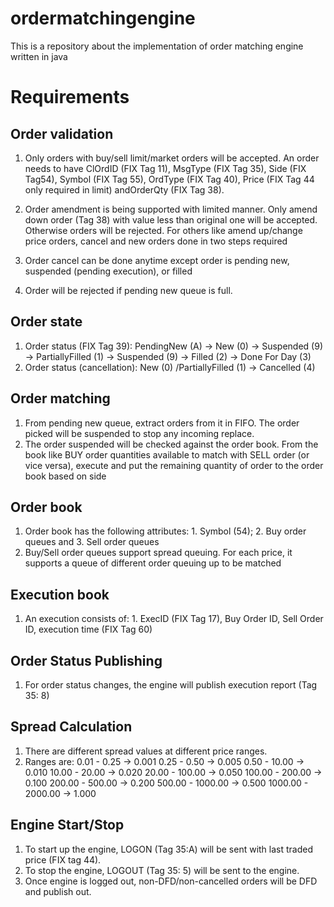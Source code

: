 # ordermatchingengine
This is a repository about the implementation of order matching engine written in java

Requirements
=============
Order validation
-----------------
1. Only orders with buy/sell limit/market orders will be accepted. An order needs to have ClOrdID (FIX Tag 11), MsgType (FIX Tag 35), Side (FIX Tag54), Symbol (FIX Tag 55), OrdType (FIX Tag 40), Price (FIX Tag 44 only required in limit) andOrderQty (FIX Tag 38).

2. Order amendment is being supported with limited manner. Only amend down order (Tag 38) with value less than original one will be accepted. Otherwise orders will be rejected. For others like amend up/change price orders, cancel and new orders done in two steps required

3. Order cancel can be done anytime except order is pending new, suspended (pending execution), or filled

4. Order will be rejected if pending new queue is full.

Order state
------------
1. Order status (FIX Tag 39): PendingNew (A) -> New (0) -> Suspended (9) -> PartiallyFilled (1) -> Suspended (9) -> Filled (2) -> Done For Day (3) 
2. Order status (cancellation): New (0) /PartiallyFilled (1) -> Cancelled (4) 

Order matching
--------------
1. From pending new queue, extract orders from it in FIFO. The order picked will be suspended to stop any incoming replace.
2. The order suspended will be checked against the order book. From the book like BUY order quantities available to match with SELL order (or vice versa), execute and put the remaining quantity of order to the order book based on side

Order book
----------
1. Order book has the following attributes: 1. Symbol (54); 2. Buy order queues and 3. Sell order queues
2. Buy/Sell order queues support spread queuing. For each price, it supports a queue of different order queuing up to be matched

Execution book
--------------
1. An execution consists of: 1. ExecID (FIX Tag 17), Buy Order ID, Sell Order ID, execution time (FIX Tag 60)

Order Status Publishing
-----------------------
1. For order status changes, the engine will publish execution report (Tag 35: 8)

Spread Calculation
------------------
1. There are different spread values at different price ranges.
2. Ranges are:
0.01 - 0.25 -> 0.001
0.25 - 0.50 -> 0.005
0.50 - 10.00 -> 0.010
10.00 - 20.00 -> 0.020
20.00 - 100.00 -> 0.050
100.00 - 200.00 -> 0.100
200.00 - 500.00 -> 0.200
500.00 - 1000.00 -> 0.500
1000.00 - 2000.00 -> 1.000

Engine Start/Stop
-----------------
1. To start up the engine, LOGON (Tag 35:A) will be sent with last traded price (FIX tag 44).
2. To stop the engine, LOGOUT (Tag 35: 5) will be sent to the engine.
3. Once engine is logged out, non-DFD/non-cancelled orders will be DFD and publish out.
